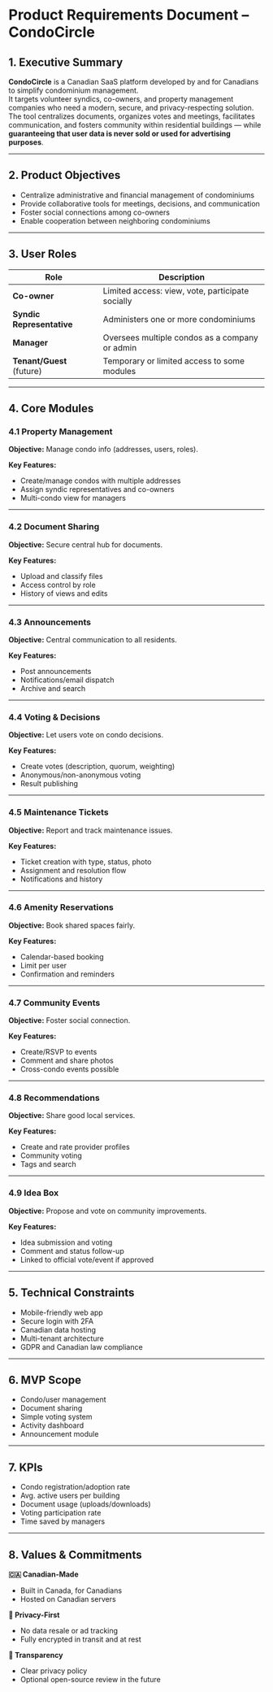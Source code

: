 # Product Requirements Document – CondoCircle

## 1. Executive Summary

**CondoCircle** is a Canadian SaaS platform developed by and for Canadians to simplify condominium management.  
It targets volunteer syndics, co-owners, and property management companies who need a modern, secure, and privacy-respecting solution.  
The tool centralizes documents, organizes votes and meetings, facilitates communication, and fosters community within residential buildings — while **guaranteeing that user data is never sold or used for advertising purposes**.

---

## 2. Product Objectives

- Centralize administrative and financial management of condominiums
- Provide collaborative tools for meetings, decisions, and communication
- Foster social connections among co-owners
- Enable cooperation between neighboring condominiums

---

## 3. User Roles

| Role                     | Description                                      |
|--------------------------|--------------------------------------------------|
| **Co-owner**             | Limited access: view, vote, participate socially |
| **Syndic Representative**| Administers one or more condominiums             |
| **Manager**              | Oversees multiple condos as a company or admin   |
| **Tenant/Guest** (future)| Temporary or limited access to some modules      |

---

## 4. Core Modules

### 4.1 Property Management

**Objective:** Manage condo info (addresses, users, roles).

**Key Features:**
- Create/manage condos with multiple addresses
- Assign syndic representatives and co-owners
- Multi-condo view for managers

---

### 4.2 Document Sharing

**Objective:** Secure central hub for documents.

**Key Features:**
- Upload and classify files
- Access control by role
- History of views and edits

---

### 4.3 Announcements

**Objective:** Central communication to all residents.

**Key Features:**
- Post announcements
- Notifications/email dispatch
- Archive and search

---

### 4.4 Voting & Decisions

**Objective:** Let users vote on condo decisions.

**Key Features:**
- Create votes (description, quorum, weighting)
- Anonymous/non-anonymous voting
- Result publishing

---

### 4.5 Maintenance Tickets

**Objective:** Report and track maintenance issues.

**Key Features:**
- Ticket creation with type, status, photo
- Assignment and resolution flow
- Notifications and history

---

### 4.6 Amenity Reservations

**Objective:** Book shared spaces fairly.

**Key Features:**
- Calendar-based booking
- Limit per user
- Confirmation and reminders

---

### 4.7 Community Events

**Objective:** Foster social connection.

**Key Features:**
- Create/RSVP to events
- Comment and share photos
- Cross-condo events possible

---

### 4.8 Recommendations

**Objective:** Share good local services.

**Key Features:**
- Create and rate provider profiles
- Community voting
- Tags and search

---

### 4.9 Idea Box

**Objective:** Propose and vote on community improvements.

**Key Features:**
- Idea submission and voting
- Comment and status follow-up
- Linked to official vote/event if approved

---

## 5. Technical Constraints

- Mobile-friendly web app
- Secure login with 2FA
- Canadian data hosting
- Multi-tenant architecture
- GDPR and Canadian law compliance

---

## 6. MVP Scope

- Condo/user management
- Document sharing
- Simple voting system
- Activity dashboard
- Announcement module

---

## 7. KPIs

- Condo registration/adoption rate
- Avg. active users per building
- Document usage (uploads/downloads)
- Voting participation rate
- Time saved by managers

---

## 8. Values & Commitments

**🇨🇦 Canadian-Made**
- Built in Canada, for Canadians
- Hosted on Canadian servers

**🔐 Privacy-First**
- No data resale or ad tracking
- Fully encrypted in transit and at rest

**💬 Transparency**
- Clear privacy policy
- Optional open-source review in the future
